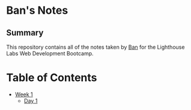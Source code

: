 # Ban's Notes
## Summary 

This repository contains all of the notes taken by [Ban](https://github.com/ban-mazin/lighthouse-web-notes) for the Lighthouse Labs Web Development Bootcamp.

# Table of Contents
* [Week 1](/Week_1)
  * [Day 1](/Week_1/Day_1)
